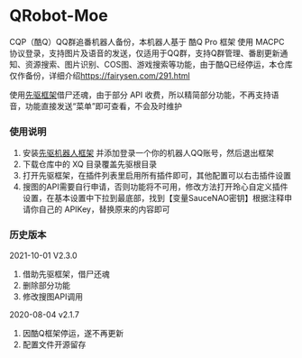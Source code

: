 # QRobot-Moe
CQP（酷Q）QQ群追番机器人备份，本机器人基于 酷Q Pro 框架 使用 MACPC 协议登录，支持图片及语音的发送，仅适用于QQ群，支持Q群管理、番剧更新通知、资源搜索、图片识别、COS图、游戏搜索等功能，由于酷Q已经停运，本仓库仅作备份，详细介绍<https://fairysen.com/291.html>

使用[先驱框架](https://www.xianqubot.com/)借尸还魂，由于部分 API 收费，所以精简部分功能，不再支持语音，功能直接发送“菜单”即可查看，不会及时维护

### 使用说明
1. 安装[先驱机器人框架](https://www.xianqubot.com) 并添加登录一个你的机器人QQ账号，然后退出框架
2. 下载仓库中的 XQ 目录覆盖先驱根目录
3. 打开先驱框架，在插件列表里启用所有插件即可，其他配置可以右击插件设置
4. 搜图的API需要自行申请，否则功能将不可用，修改方法打开玲心自定义插件设置，在基本设置中下拉到最底部，找到【变量SauceNAO密钥】根据注释申请你自己的 APIKey，替换原来的内容即可

### 历史版本
2021-10-01 V2.3.0
1. 借助先驱框架，借尸还魂
2. 删除部分功能
3. 修改搜图API调用

2020-08-04 v2.1.7
1. 因酷Q框架停运，遂不再更新
2. 配置文件开源留存
